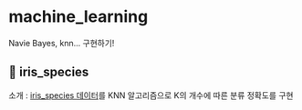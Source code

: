 # machine_learning
Navie Bayes, knn... 구현하기!

## 📂 iris_species
소개 : [iris_species 데이터](https://www.kaggle.com/datasets/uciml/iris?resource=download)를 KNN 알고리즘으로 K의 개수에 따른 분류 정확도를 구현


